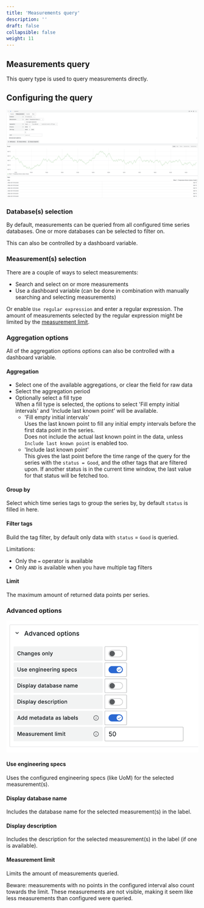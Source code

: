 ```yaml
---
title: 'Measurements query'
description: ''
draft: false
collapsible: false
weight: 11
---
```


## Measurements query

This query type is used to query measurements directly.

## Configuring the query

![Measurements query](../../images/3_queries/measurements_query.png 'Measurements query')

### Database(s) selection

By default, measurements can be queried from all configured time series databases. One or more databases can be selected to filter on.

This can also be controlled by a dashboard variable.

### Measurement(s) selection

There are a couple of ways to select measurements:

- Search and select on or more measurements
- Use a dashboard variable (can be done in combination with manually searching and selecting measurements)

Or enable `Use regular expression` and enter a regular expression. The amount of measurements selected by the regular expression might be limited by the [measurement limit](#measurement-limit).

### Aggregation options

All of the aggregation options options can also be controlled with a dashboard variable.

#### Aggregation

- Select one of the available aggregations, or clear the field for raw data
- Select the aggregation period
- Optionally select a fill type  
  When a fill type is selected, the options to select 'Fill empty initial intervals' and 'Include last known point' will be available.
  - 'Fill empty initial intervals'  
    Uses the last known point to fill any initial empty intervals before the first data point in the series.  
    Does not include the actual last known point in the data, unless `Include last known point` is enabled too.
  - 'Include last known point'  
    This gives the last point before the time range of the query for the series with the `status = Good`, and the other tags that are filtered upon.
    If another status is in the current time window, the last value for that status will be fetched too.

#### Group by

Select which time series tags to group the series by, by default `status` is filled in here.

#### Filter tags

Build the tag filter, by default only data with `status` = `Good` is queried.

Limitations:

- Only the `=` operator is available
- Only `AND` is available when you have multiple tag filters

#### Limit

The maximum amount of returned data points per series.

### Advanced options

![Advanced options](../../images/3_queries/advanced-options.png 'Advanced options')

#### Use engineering specs

Uses the configured engineering specs (like UoM) for the selected measurement(s).

#### Display database name

Includes the database name for the selected measurement(s) in the label.

#### Display description

Includes the description for the selected measurement(s) in the label (if one is available).

#### Measurement limit

Limits the amount of measurements queried.

Beware: measurements with no points in the configured interval also count towards the limit. These measurements are not visible, making it seem like less measurements than configured were queried.

